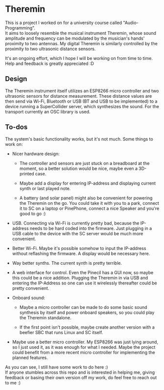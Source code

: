 # Theremin

This is a project I worked on for a university course called "Audio-Programming".  
It aims to loosely resemble the musical instrument Theremin, whose sound amplitude and frequency can be modulated by the musician's hands' proximity to two antennas. My digital Theremin is similarly controlled by the proximity to two ultrasonic distance sensors.

It's an ongoing effort, which I hope I will be working on from time to time.  
Help and feedback is greatly appreciated :D

## Design

The Theremin instrument itself utilizes an ESP8266 micro controller and two ultrasonic sensors for distance measurement. These distance values are then send via Wi-Fi, Bluetooth or USB (BT and USB to be implemented) to a device running a SuperCollider server, which synthesizes the sound. For the transport currently an OSC library is used.

## To-dos

The system's basic functionality works, but it's not much. Some things to work on:

- Nicer hardware design:

  - The controller and sensors are just stuck on a breadboard at the moment, so a better solution would be nice, maybe even a 3D-printed case.

  - Maybe add a display for entering IP-address and displaying current synth or last played note.

  - A battery (and solar panel) might also be convenient for powering the Theremin on the go. You could take it with you to a park, connect it to SC on a laptop or PinePhone, connect a nice Speaker and you're good to go :)


- USB. Connecting via Wi-Fi is currently pretty bad, because the IP-address needs to be hard coded into the firmware. Just plugging in a USB cable to the device with the SC server would be much more convenient.


- Better Wi-Fi. Maybe it's possible somehow to input the IP-address without reflashing the firmware. A display would be necessary here.


- Way better synths. The current synth is pretty terrible.


- A web interface for control. Even the Pinecil has a GUI now, so maybe this could be a nice addition. Plugging the Theremin in via USB and entering the IP-Address so one can use it wirelessly thereafter could be pretty convenient.


- Onboard sound:

  - Maybe a micro controller can be made to do some basic sound synthesis by itself and power onboard speakers, so you could play the Theremin standalone.

  - If the first point isn't possible, maybe create another version with a beefier SBC that runs Linux and SC itself.


- Maybe use a better micro controller. My ESP8266 was just lying around, so I just used it, as it was enough for what I needed. Maybe the project could benefit from a more recent micro controller for implementing the planned features.


As you can see, I still have some work to do here :)  
If anyone stumbles across this repo and is interested in helping me, giving feedback or basing their own version off my work, do feel free to reach out to me :)
